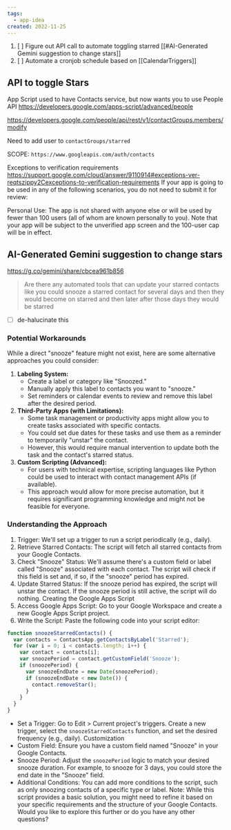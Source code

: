```yaml
---
tags:
  - app-idea
created: 2022-11-25
---
```


1. [ ] Figure out API call to automate toggling starred [[#AI-Generated Gemini suggestion to change stars]]
2. [ ] Automate a cronjob schedule based on [[CalendarTriggers]]

## API to toggle Stars
App Script used to have Contacts service, but now wants you to use People API
https://developers.google.com/apps-script/advanced/people

https://developers.google.com/people/api/rest/v1/contactGroups.members/modify

Need to add user to `contactGroups/starred`

SCOPE: `https://www.googleapis.com/auth/contacts`

Exceptions to verification requirements
https://support.google.com/cloud/answer/9110914#exceptions-ver-reqtszippy2Cexceptions-to-verification-requirements
If your app is going to be used in any of the following scenarios, you do not need to submit it for review:

Personal Use: The app is not shared with anyone else or will be used by fewer than 100 users (all of whom are known personally to you). Note that your app will be subject to the unverified app screen and the 100-user cap will be in effect.


## AI-Generated Gemini suggestion to change stars
https://g.co/gemini/share/cbcea961b856

> Are there any automated tools that can update your starred contacts like you could snooze a starred contact for several days and then they would become on starred and then later after those days they would be starred

- [ ] de-halucinate this
### Potential Workarounds

While a direct "snooze" feature might not exist, here are some alternative approaches you could consider:

1. **Labeling System:**
    - Create a label or category like "Snoozed."
    - Manually apply this label to contacts you want to "snooze."
    - Set reminders or calendar events to review and remove this label after the desired period.
2. **Third-Party Apps (with Limitations):**
    - Some task management or productivity apps might allow you to create tasks associated with specific contacts.
    - You could set due dates for these tasks and use them as a reminder to temporarily "unstar" the contact.
    - However, this would require manual intervention to update both the task and the contact's starred status.
3. **Custom Scripting (Advanced):**
    - For users with technical expertise, scripting languages like Python could be used to interact with contact management APIs (if available).
    - This approach would allow for more precise automation, but it requires significant programming knowledge and might not be feasible for everyone.


### Understanding the Approach
 1. Trigger: We'll set up a trigger to run a script periodically (e.g., daily).
 2. Retrieve Starred Contacts: The script will fetch all starred contacts from your Google Contacts.
 3. Check "Snooze" Status: We'll assume there's a custom field or label called "Snooze" associated with each contact. The script will check if this field is set and, if so, if the "snooze" period has expired.
 4. Update Starred Status: If the snooze period has expired, the script will unstar the contact. If the snooze period is still active, the script will do nothing.
Creating the Google Apps Script
 1. Access Google Apps Script: Go to your Google Workspace and create a new Google Apps Script project.
 2. Write the Script: Paste the following code into your script editor:
```js
function snoozeStarredContacts() {
  var contacts = ContactsApp.getContactsByLabel('Starred');
  for (var i = 0; i < contacts.length; i++) {
    var contact = contacts[i];
    var snoozePeriod = contact.getCustomField('Snooze');
    if (snoozePeriod) {
      var snoozeEndDate = new Date(snoozePeriod);
      if (snoozeEndDate < new Date()) {
        contact.removeStar();
      }
    }
  }
}
```
 * Set a Trigger: Go to Edit > Current project's triggers. Create a new trigger, select the `snoozeStarredContacts` function, and set the desired frequency (e.g., daily).
Customization
 * Custom Field: Ensure you have a custom field named "Snooze" in your Google Contacts.
 * Snooze Period: Adjust the `snoozePeriod` logic to match your desired snooze duration. For example, to snooze for 3 days, you could store the end date in the "Snooze" field.
 * Additional Conditions: You can add more conditions to the script, such as only snoozing contacts of a specific type or label.
Note: While this script provides a basic solution, you might need to refine it based on your specific requirements and the structure of your Google Contacts.
Would you like to explore this further or do you have any other questions?

